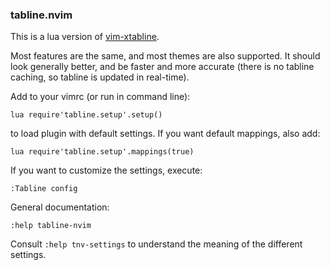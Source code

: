 ### tabline.nvim

This is a lua version of [vim-xtabline](https://github.com/mg979/vim-xtabline).

Most features are the same, and most themes are also supported.
It should look generally better, and be faster and more accurate (there is no
tabline caching, so tabline is updated in real-time).

Add to your vimrc (or run in command line):

    lua require'tabline.setup'.setup()

to load plugin with default settings. If you want default mappings, also add:

    lua require'tabline.setup'.mappings(true)

If you want to customize the settings, execute:

    :Tabline config

General documentation:

    :help tabline-nvim

Consult `:help tnv-settings` to understand the meaning of the different
settings.
